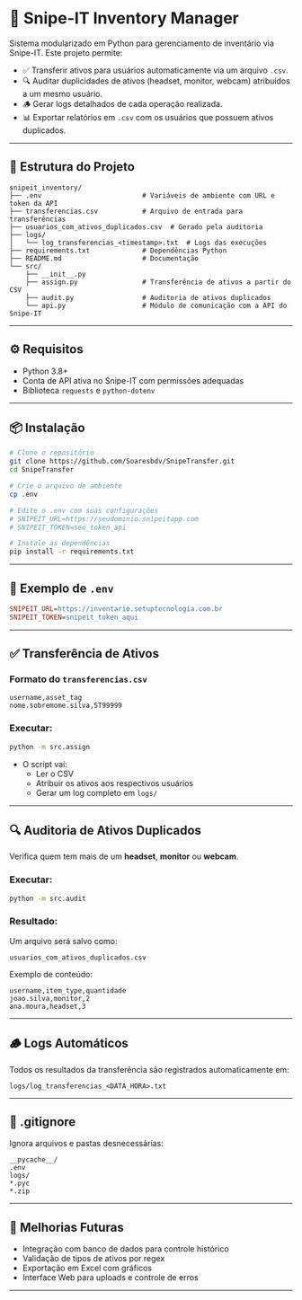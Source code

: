 # 🧾 Snipe-IT Inventory Manager

Sistema modularizado em Python para gerenciamento de inventário via Snipe-IT. Este projeto permite:

- ✅ Transferir ativos para usuários automaticamente via um arquivo `.csv`.
- 🔍 Auditar duplicidades de ativos (headset, monitor, webcam) atribuídos a um mesmo usuário.
- 🪵 Gerar logs detalhados de cada operação realizada.
- 📊 Exportar relatórios em `.csv` com os usuários que possuem ativos duplicados.

---

## 📁 Estrutura do Projeto

```
snipeit_inventory/
├── .env                         # Variáveis de ambiente com URL e token da API
├── transferencias.csv           # Arquivo de entrada para transferências
├── usuarios_com_ativos_duplicados.csv  # Gerado pela auditoria
├── logs/
│   └── log_transferencias_<timestamp>.txt  # Logs das execuções
├── requirements.txt             # Dependências Python
├── README.md                    # Documentação
└── src/
    ├── __init__.py
    ├── assign.py                # Transferência de ativos a partir do CSV
    ├── audit.py                 # Auditoria de ativos duplicados
    └── api.py                   # Módulo de comunicação com a API do Snipe-IT
```

---

## ⚙️ Requisitos

- Python 3.8+
- Conta de API ativa no Snipe-IT com permissões adequadas
- Biblioteca `requests` e `python-dotenv`

---

## 📦 Instalação

```bash
# Clone o repositório
git clone https://github.com/Soaresbdv/SnipeTransfer.git
cd SnipeTransfer

# Crie o arquivo de ambiente
cp .env

# Edite o .env com suas configurações
# SNIPEIT_URL=https://seudominio.snipeitapp.com
# SNIPEIT_TOKEN=seu_token_api

# Instale as dependências
pip install -r requirements.txt
```

---

## 📐 Exemplo de `.env`

```ini
SNIPEIT_URL=https://inventario.setuptecnologia.com.br
SNIPEIT_TOKEN=snipeit_token_aqui
```

---

## ✅ Transferência de Ativos

### Formato do `transferencias.csv`

```csv
username,asset_tag
nome.sobremome.silva,ST99999
```

### Executar:

```bash
python -m src.assign
```

- O script vai:
  - Ler o CSV
  - Atribuir os ativos aos respectivos usuários
  - Gerar um log completo em `logs/`

---

## 🔍 Auditoria de Ativos Duplicados

Verifica quem tem mais de um **headset**, **monitor** ou **webcam**.

### Executar:

```bash
python -m src.audit
```

### Resultado:

Um arquivo será salvo como:

```
usuarios_com_ativos_duplicados.csv
```

Exemplo de conteúdo:

```csv
username,item_type,quantidade
joao.silva,monitor,2
ana.moura,headset,3
```

---

## 🪵 Logs Automáticos

Todos os resultados da transferência são registrados automaticamente em:

```
logs/log_transferencias_<DATA_HORA>.txt
```

---

## 🧼 .gitignore

Ignora arquivos e pastas desnecessárias:

```
__pycache__/
.env
logs/
*.pyc
*.zip
```

---

## 🚀 Melhorias Futuras

- Integração com banco de dados para controle histórico
- Validação de tipos de ativos por regex
- Exportação em Excel com gráficos
- Interface Web para uploads e controle de erros

---